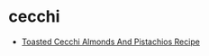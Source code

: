 # cecchi

 * [Toasted Cecchi Almonds And Pistachios Recipe](../index/t/toasted-cecchi-almonds-and-pistachios-recipe.json)
